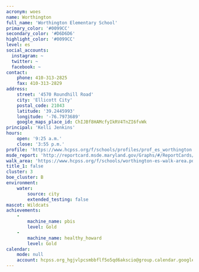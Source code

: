 ```yaml
---
acronym: woes
name: Worthington
full_name: 'Worthington Elementary School'
primary_color: '#0099CC'
secondary_color: '#D6D6D6'
highlight_color: '#0099CC'
level: es
social_accounts:
  instagram: ~
  twitter: ~
  facebook: ~
contact:
    phone: 410-313-2825
    fax: 410-313-2829
address:
    street: '4570 Roundhill Road'
    city: 'Ellicott City'
    postal_code: 21043
    latitude: '39.2445993'
    longitude: '-76.7973689'
    google_maps_place_id: ChIJBf8HAMcfyIkRV4TnZI6fvWk
principal: 'Kelli Jenkins'
hours:
    open: '9:25 a.m.'
    close: '3:55 p.m.'
profile: 'https://www.hcpss.org/f/schools/profiles/prof_es_worthington.pdf'
msde_report: 'http://reportcard.msde.maryland.gov/Graphs/#/ReportCards/ReportCardSchool/1//1/13/0213/'
walk_area: 'https://www.hcpss.org/f/schools/worthington-es-walk-area.pdf'
title_1: false
cluster: 3
boe_cluster: B
environment:
    water:
        source: city
        extended_testing: false
mascot: Wildcats
achievements:
    -
        machine_name: pbis
        level: Gold
    -
        machine_name: healthy_howard
        level: Gold
calendar:
    mode: null
    account: hcpss.org_hgjvlpcsmbbflf5o5qd6akscio@group.calendar.google.com
---
```

